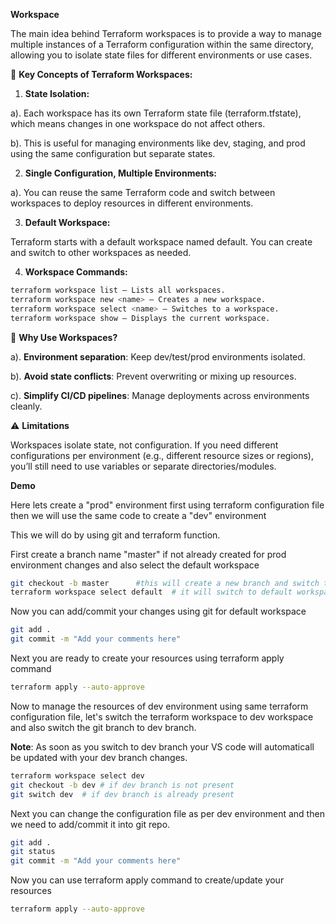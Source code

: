 
**Workspace**

The main idea behind Terraform workspaces is to provide a way to manage multiple instances of a Terraform configuration within the same directory, allowing you to isolate state files for different environments or use cases.

🔑 **Key Concepts of Terraform Workspaces:**

1. **State Isolation:**

a). Each workspace has its own Terraform state file (terraform.tfstate), which means changes in one workspace do not affect others.

b). This is useful for managing environments like dev, staging, and prod using the same configuration but separate states.

2. **Single Configuration, Multiple Environments:**

a). You can reuse the same Terraform code and switch between workspaces to deploy resources in different environments.

3. **Default Workspace:**

Terraform starts with a default workspace named default. You can create and switch to other workspaces as needed.

4. **Workspace Commands:**
```sh
terraform workspace list – Lists all workspaces.
terraform workspace new <name> – Creates a new workspace.
terraform workspace select <name> – Switches to a workspace.
terraform workspace show – Displays the current workspace.
```
🧠 **Why Use Workspaces?**

a). **Environment separation**: Keep dev/test/prod environments isolated.

b). **Avoid state conflicts**: Prevent overwriting or mixing up resources.

c). **Simplify CI/CD pipelines**: Manage deployments across environments cleanly.

⚠️ **Limitations**

Workspaces isolate state, not configuration. If you need different configurations per environment (e.g., different resource sizes or regions), you’ll still need to use variables or separate directories/modules.

**Demo**

Here lets create a "prod" environment first using terraform configuration file then we will use the same code to create a "dev" environment

This we will do by using git and terraform function.

First create a branch name "master" if not already created for prod environment changes and also select the default workspace 
```sh
git checkout -b master      #this will create a new branch and switch to that newly created branch
terraform workspace select default  # it will switch to default workspace if not already there.
```
Now you can add/commit your changes using git for default workspace

```sh
git add .
git commit -m "Add your comments here"
```
Next you are ready to create your resources using terraform apply command
```sh
terraform apply --auto-approve
```

Now to manage the resources of dev environment using same terraform configuration file, let's switch the terraform workspace to dev workspace and also switch the git branch  to dev branch.

**Note**: As soon as you switch to dev branch your VS code will automaticall be updated with your dev branch changes.

```sh
terraform workspace select dev
git checkout -b dev # if dev branch is not present
git switch dev  # if dev branch is already present
```
Next you can change the configuration file as per dev environment and then we need to add/commit it into git repo.
```sh
git add .
git status
git commit -m "Add your comments here"
```
Now you can use terraform apply command to create/update your resources

```sh
terraform apply --auto-approve
```


